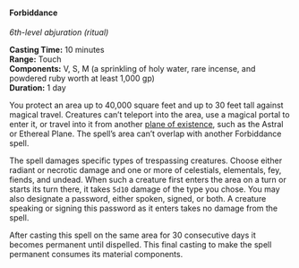#### Forbiddance
<!-- markdownlint-disable link-image-reference-definitions -->
[_metadata_:spell_name]:- "Forbiddance"
[_metadata_:spell_level]:- "6"
[_metadata_:spell_school]:- "abjuration"
[_metadata_:ritual]:- "true"
[_metadata_:casting_time_amount]:- "10"
[_metadata_:casting_time_unit]:- "minutes"
[_metadata_:range]:- "Touch"
[_metadata_:target]:- "Area of up to 40,000 square feet, up to 30 feet tall"
[_metadata_:components_verbal]:- "true"
[_metadata_:components_somatic]:- "true"
[_metadata_:components_material]:- "true"
[_metadata_:components_material_description]:- "a sprinkling of holy water, rare incense, and powdered ruby worth at least 1,000 gp"
[_metadata_:components_material_cost]:- "1,000 gp"
[_metadata_:duration]:- "1 day"
[_metadata_:concentration]:- "false"
[_metadata_:damage_formula]:- "5d10"
[_metadata_:damage_type]:- "radiant or necrotic"
[_metadata_:compared_to_wotc_srd_5.1]:- "mechanics_same_wording_different"
[_metadata_:compared_to_wotc_srd_5.1]:- "mechanics_different_wording_different"
[_metadata_:compared_to_a5e_srd]:- "mechanics_different_wording_different"
<!-- markdownlint-disable-next-line no-emphasis-as-heading -->
_6th-level abjuration (ritual)_

**Casting Time:** 10 minutes \
**Range:** Touch \
**Components:** V, S, M (a sprinkling of holy water, rare incense, and powdered ruby worth at least 1,000 gp) \
**Duration:** 1 day

You protect an area up to 40,000 square feet and up to 30 feet tall against magical travel.
Creatures can’t teleport into the area, use a magical portal to enter it, or travel into it from another [plane of existence](#Planes_of_Existence_planes_of_existence), such as the Astral or Ethereal Plane.
The spell’s area can’t overlap with another Forbiddance spell.

The spell damages specific types of trespassing creatures.
Choose either radiant or necrotic damage and one or more of celestials, elementals, fey, fiends, and undead.
When such a creature first enters the area on a turn or starts its turn there, it takes `5d10` damage of the type you chose.
You may also designate a password, either spoken, signed, or both.
A creature speaking or signing this password as it enters takes no damage from the spell.

After casting this spell on the same area for 30 consecutive days it becomes permanent until dispelled.
This final casting to make the spell permanent consumes its material components.
